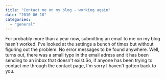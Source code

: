 ```yaml
---
title: "Contact me on my blog - working again"
date: "2010-06-18"
categories: 
  - "general"
---
```


For probably more than a year now, submitting an email to me on my blog hasn't worked. I've looked at the settings a bunch of times but without figuring out the problem. No error messages to be found anywhere. Well, turns out, there was a small typo in the email adress and it has been sending to an inbox that doesn't exist.So, if anyone has been trying to contact me through the contact page, I'm sorry I haven't gotten back to you.
